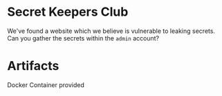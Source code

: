 # Secret Keepers Club
We've found a website which we believe is vulnerable to leaking secrets. Can you gather the secrets within the `admin` account?

# Artifacts 
Docker Container provided